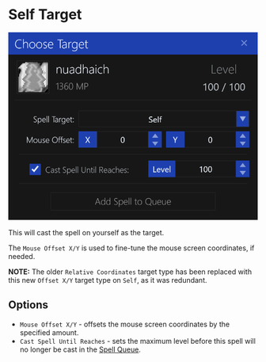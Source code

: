 # Self Target

![image](../screenshots/spell-target-self.png)

This will cast the spell on yourself as the target.

The `Mouse Offset X/Y` is used to fine-tune the mouse screen coordinates, if needed.

**NOTE:** The older `Relative Coordinates` target type has been replaced with this new `Offset X/Y` target type on `Self`, as it was redundant.

## Options

- `Mouse Offset X/Y` - offsets the mouse screen coordinates by the specified amount.
- `Cast Spell Until Reaches` - sets the maximum level before this spell will no longer be cast in the [Spell Queue](../user-interface/main-window.md#spell-queue).
